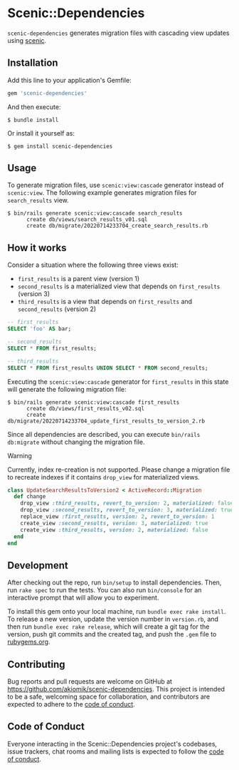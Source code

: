 # Scenic::Dependencies

`scenic-dependencies` generates migration files with cascading view updates using [scenic](https://github.com/scenic-views/scenic).

## Installation

Add this line to your application's Gemfile:

```ruby
gem 'scenic-dependencies'
```

And then execute:

```shell-session
$ bundle install
```

Or install it yourself as:

```shell-session
$ gem install scenic-dependencies
```

## Usage

To generate migration files, use `scenic:view:cascade` generator instead of `scenic:view`.
The following example generates migration files for `search_results` view.

```shell-session
$ bin/rails generate scenic:view:cascade search_results
      create db/views/search_results_v01.sql
      create db/migrate/20220714233704_create_search_results.rb
```

## How it works

Consider a situation where the following three views exist:

* `first_results` is a parent view (version 1)
* `second_results` is a materialized view that depends on `first_results` (version 3)
* `third_results` is a view that depends on `first_results` and `second_results` (version 2)

```sql
-- first_results
SELECT 'foo' AS bar;

-- second_results
SELECT * FROM first_results;

-- third_results
SELECT * FROM first_results UNION SELECT * FROM second_results;
```

Executing the `scenic:view:cascade` generator for `first_results` in this state will generate the following migration file:

```shell-session
$ bin/rails generate scenic:view:cascade first_results
      create db/views/first_results_v02.sql
      create db/migrate/20220714233704_update_first_results_to_version_2.rb
```

Since all dependencies are described, you can execute `bin/rails db:migrate` without changing the migration file.

> [!WARNING]
> Currently, index re-creation is not supported.
> Please change a migration file to recreate indexes if it contains `drop_view` for materialized views.

```ruby
class UpdateSearchResultsToVersion2 < ActiveRecord::Migration
  def change
    drop_view :third_results, revert_to_version: 2, materialized: false
    drop_view :second_results, revert_to_version: 3, materialized: true
    replace_view :first_results, version: 2, revert_to_version: 1
    create_view :second_results, version: 3, materialized: true
    create_view :third_results, version: 2, materialized: false
  end
end
```

## Development

After checking out the repo, run `bin/setup` to install dependencies. Then, run `rake spec` to run the tests. You can also run `bin/console` for an interactive prompt that will allow you to experiment.

To install this gem onto your local machine, run `bundle exec rake install`. To release a new version, update the version number in `version.rb`, and then run `bundle exec rake release`, which will create a git tag for the version, push git commits and the created tag, and push the `.gem` file to [rubygems.org](https://rubygems.org).

## Contributing

Bug reports and pull requests are welcome on GitHub at https://github.com/akiomik/scenic-dependencies. This project is intended to be a safe, welcoming space for collaboration, and contributors are expected to adhere to the [code of conduct](https://github.com/akiomik/scenic-dependencies/blob/main/CODE_OF_CONDUCT.md).

## Code of Conduct

Everyone interacting in the Scenic::Dependencies project's codebases, issue trackers, chat rooms and mailing lists is expected to follow the [code of conduct](https://github.com/akiomik/scenic-dependencies/blob/main/CODE_OF_CONDUCT.md).
